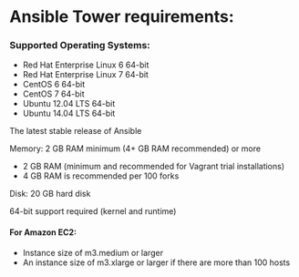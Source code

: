 # Ansible Tower requirements:

### Supported Operating Systems:

*  Red Hat Enterprise Linux 6 64-bit
* Red Hat Enterprise Linux 7 64-bit
* CentOS 6 64-bit
* CentOS 7 64-bit
* Ubuntu 12.04 LTS 64-bit
* Ubuntu 14.04 LTS 64-bit

The latest stable release of Ansible

Memory: 2 GB RAM minimum (4+ GB RAM recommended) or more

* 2 GB RAM (minimum and recommended for Vagrant trial installations)
* 4 GB RAM is recommended per 100 forks

Disk: 20 GB hard disk

64-bit support required (kernel and runtime)


#### For Amazon EC2:

* Instance size of m3.medium or larger
* An instance size of m3.xlarge or larger if there are more than 100 hosts

